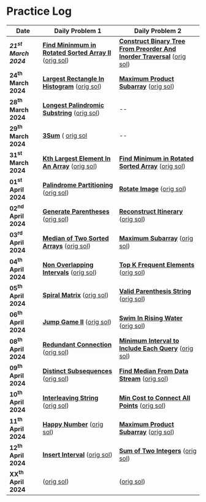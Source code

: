 # Practice Log

| Date | Daily Problem 1 | Daily Problem 2 |
| ---- | ---- | ---- |
| ***21<sup>st</sup> March 2024*** | **[Find Mininmum in Rotated Sorted Array II](https://leetcode.com/problems/find-minimum-in-rotated-sorted-array-ii/)** ([orig sol](https://github.com/shreyjain711/LC-Practice/blob/main/Binary%20Search/min_in_rotated_arr.cpp)) | **[Construct Binary Tree From Preorder And Inorder Traversal](https://leetcode.com/problems/construct-binary-tree-from-preorder-and-inorder-traversal/)** ([orig sol](https://github.com/shreyjain711/LC-Practice/blob/20240321-practice/Trees/tree_from_pre_inorder.cpp)) |
| **24<sup>th</sup> March 2024** | **[Largest Rectangle In Histogram](https://leetcode.com/problems/largest-rectangle-in-histogram/)** ([orig sol](https://github.com/shreyjain711/LC-Practice/blob/main/stack/largest_rect_in_histogram.cpp)) | **[Maximum Product Subarray](https://leetcode.com/problems/maximum-product-subarray/)** ([orig sol](https://github.com/shreyjain711/LC-Practice/blob/main/1-D%20Dynamic%20Programming/max_prod_subarr.cpp)) |
| **28<sup>th</sup> March 2024** | **[Longest Palindromic Substring](https://leetcode.com/problems/longest-palindromic-substring/)** ([orig sol](https://github.com/shreyjain711/LC-Practice/blob/main/1-D%20Dynamic%20Programming/longest_palindromic_substr.cpp)) | -- |
| **29<sup>th</sup> March 2024** | **[3Sum](https://leetcode.com/problems/3sum/)** ( [orig sol](https://github.com/shreyjain711/LC-Practice/blob/main/Two%20Pointers/3sum.cpp) | -- |
| **31<sup>st</sup> March 2024** | **[Kth Largest Element In An Array](https://leetcode.com/problems/kth-largest-element-in-an-array/)** ([orig sol](https://github.com/shreyjain711/LC-Practice/blob/main/Heap%20Priority%20Queue/kth_largest.cpp)) | **[Find Minimum in Rotated Sorted Array](https://leetcode.com/problems/find-minimum-in-rotated-sorted-array/)** ([orig sol](https://github.com/shreyjain711/LC-Practice/blob/main/Binary%20Search/min_in_rotated_arr.cpp)) |
| **01<sup>st</sup> April 2024** | **[Palindrome Partitioning](https://leetcode.com/problems/palindrome-partitioning/)** ([orig sol](https://github.com/shreyjain711/LC-Practice/blob/main/Backtracking/palindrome_partitioning.cpp)) | **[Rotate Image](https://leetcode.com/problems/rotate-image/)** ([orig sol](https://github.com/shreyjain711/LC-Practice/blob/main/Math%20Geometry/rotate_image.cpp)) |
| **02<sup>nd</sup> April 2024** | **[Generate Parentheses](https://leetcode.com/problems/generate-parentheses/)** ([orig sol](https://github.com/shreyjain711/LC-Practice/blob/main/stack/gen_parentheses.cpp)) | **[Reconstruct Itinerary](https://leetcode.com/problems/reconstruct-itinerary/)** ([orig sol](https://github.com/shreyjain711/LC-Practice/blob/main/Advanced%20Graphs/reconstruct_itinerary.cpp)) |
| **03<sup>rd</sup> April 2024** | **[Median of Two Sorted Arrays](https://leetcode.com/problems/median-of-two-sorted-arrays/)** ([orig sol](https://github.com/shreyjain711/LC-Practice/blob/main/Binary%20Search/median_two_sorted_arr.cpp)) | **[Maximum Subarray](https://leetcode.com/problems/maximum-subarray/)** ([orig sol](https://github.com/shreyjain711/LC-Practice/blob/main/Greedy/max_subarr.cpp)) |
| **04<sup>th</sup> April 2024** | **[Non Overlapping Intervals](https://leetcode.com/problems/non-overlapping-intervals/)** ([orig sol](https://github.com/shreyjain711/LC-Practice/blob/main/Intervals/non_overlapping_intervals.cpp)) | **[Top K Frequent Elements](https://leetcode.com/problems/top-k-frequent-elements/)** ([orig sol](https://github.com/shreyjain711/LC-Practice/blob/main/Arrays%20and%20Hashing/top_k_freq.cpp)) |
| **05<sup>th</sup> April 2024** | **[Spiral Matrix](https://leetcode.com/problems/spiral-matrix/)** ([orig sol](https://github.com/shreyjain711/LC-Practice/blob/main/Math%20Geometry/spiral_matrix.cpp)) | **[Valid Parenthesis String](https://leetcode.com/problems/valid-parenthesis-string/)** ([orig sol](https://github.com/shreyjain711/LC-Practice/blob/main/Greedy/valid_parenthesis_string.cpp)) |
| **06<sup>th</sup> April 2024** | **[Jump Game II](https://leetcode.com/problems/jump-game-ii/)** ([orig sol](https://github.com/shreyjain711/LC-Practice/blob/main/Greedy/jump_game_ii.cpp)) | **[Swim In Rising Water](https://leetcode.com/problems/swim-in-rising-water/)** ([orig sol](https://github.com/shreyjain711/LC-Practice/blob/main/Advanced%20Graphs/swim_rising_in_water.cpp)) |
| **08<sup>th</sup> April 2024** | **[Redundant Connection](https://leetcode.com/problems/redundant-connection/)** ([orig sol](https://github.com/shreyjain711/LC-Practice/blob/main/Graphs/redundant_connection.cpp)) | **[Minimum Interval to Include Each Query](https://leetcode.com/problems/minimum-interval-to-include-each-query/)** ([orig sol](https://github.com/shreyjain711/LC-Practice/blob/main/Intervals/min_interval_query.cpp)) |
| **09<sup>th</sup> April 2024** | **[Distinct Subsequences](https://leetcode.com/problems/distinct-subsequences/)** ([orig sol](https://github.com/shreyjain711/LC-Practice/blob/main/2D%20Dynamic%20Programming/distinct_subseq.cpp)) | **[Find Median From Data Stream](https://leetcode.com/problems/find-median-from-data-stream/)** ([orig sol](https://github.com/shreyjain711/LC-Practice/blob/main/Heap%20Priority%20Queue/median_from_stream.cpp)) |
| **10<sup>th</sup> April 2024** | **[Interleaving String](https://leetcode.com/problems/interleaving-string/)** ([orig sol](https://github.com/shreyjain711/LC-Practice/blob/main/2D%20Dynamic%20Programming/interleaving_strings.cpp)) | **[Min Cost to Connect All Points](https://leetcode.com/problems/min-cost-to-connect-all-points/)** ([orig sol](https://github.com/shreyjain711/LC-Practice/blob/main/Advanced%20Graphs/min_cost_connect_all.cpp)) |
| **11<sup>th</sup> April 2024** | **[Happy Number](https://leetcode.com/problems/happy-number/)** ([orig sol](https://github.com/shreyjain711/LC-Practice/blob/main/Math%20Geometry/happy_number.cpp)) | **[Maximum Product Subarray](https://leetcode.com/problems/maximum-product-subarray/)** ([orig sol](https://github.com/shreyjain711/LC-Practice/blob/main/1-D%20Dynamic%20Programming/max_prod_subarr.cpp)) |
| **12<sup>th</sup> April 2024** | **[Insert Interval](https://leetcode.com/problems/insert-interval/)** ([orig sol](https://github.com/shreyjain711/LC-Practice/blob/main/Intervals/insert_intervals.cpp)) | **[Sum of Two Integers](https://leetcode.com/problems/sum-of-two-integers/)** ([orig sol](https://github.com/shreyjain711/LC-Practice/blob/main/Bit%20Manipulation/sum_of_two_integers.cpp)) |
| **XX<sup>th</sup> April 2024** | **[]()** ([orig sol]()) | **[]()** ([orig sol]()) |
